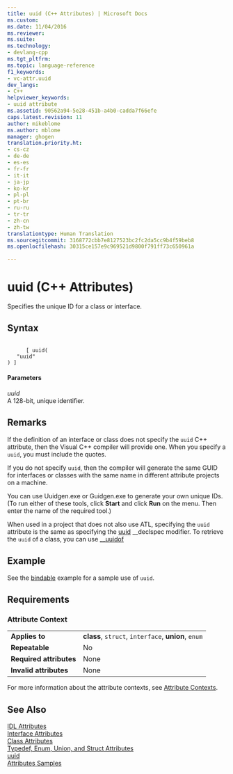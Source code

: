 ```yaml
---
title: uuid (C++ Attributes) | Microsoft Docs
ms.custom: 
ms.date: 11/04/2016
ms.reviewer: 
ms.suite: 
ms.technology:
- devlang-cpp
ms.tgt_pltfrm: 
ms.topic: language-reference
f1_keywords:
- vc-attr.uuid
dev_langs:
- C++
helpviewer_keywords:
- uuid attribute
ms.assetid: 90562a94-5e28-451b-a4b0-cadda7f66efe
caps.latest.revision: 11
author: mikeblome
ms.author: mblome
manager: ghogen
translation.priority.ht:
- cs-cz
- de-de
- es-es
- fr-fr
- it-it
- ja-jp
- ko-kr
- pl-pl
- pt-br
- ru-ru
- tr-tr
- zh-cn
- zh-tw
translationtype: Human Translation
ms.sourcegitcommit: 3168772cbb7e8127523bc2fc2da5cc9b4f59beb8
ms.openlocfilehash: 30315ce157e9c969521d9800f791ff73c650961a

---
```

# uuid (C++ Attributes)
Specifies the unique ID for a class or interface.  
  
## Syntax  
  
```  
  
      [ uuid(  
   "uuid"  
) ]  
```  
  
#### Parameters  
 *uuid*  
 A 128-bit, unique identifier.  
  
## Remarks  
 If the definition of an interface or class does not specify the `uuid` C++ attribute, then the Visual C++ compiler will provide one. When you specify a `uuid`, you must include the quotes.  
  
 If you do not specify `uuid`, then the compiler will generate the same GUID for interfaces or classes with the same name in different attribute projects on a machine.  
  
 You can use Uuidgen.exe or Guidgen.exe to generate your own unique IDs. (To run either of these tools, click **Start** and click **Run** on the menu. Then enter the name of the required tool.)  
  
 When used in a project that does not also use ATL, specifying the `uuid` attribute is the same as specifying the [uuid](../cpp/uuid-cpp.md) __declspec modifier. To retrieve the `uuid` of a class, you can use [__uuidof](../cpp/uuidof-operator.md)  
  
## Example  
 See the [bindable](../windows/bindable.md) example for a sample use of `uuid`.  
  
## Requirements  
  
### Attribute Context  
  
|||  
|-|-|  
|**Applies to**|**class**, `struct`, `interface`, **union**, `enum`|  
|**Repeatable**|No|  
|**Required attributes**|None|  
|**Invalid attributes**|None|  
  
 For more information about the attribute contexts, see [Attribute Contexts](../windows/attribute-contexts.md).  
  
## See Also  
 [IDL Attributes](../windows/idl-attributes.md)   
 [Interface Attributes](../windows/interface-attributes.md)   
 [Class Attributes](../windows/class-attributes.md)   
 [Typedef, Enum, Union, and Struct Attributes](../windows/typedef-enum-union-and-struct-attributes.md)   
 [uuid](http://msdn.microsoft.com/library/windows/desktop/aa367302)   
 [Attributes Samples](http://msdn.microsoft.com/en-us/558ebdb2-082f-44dc-b442-d8d33bf7bdb8)


<!--HONumber=Jan17_HO2-->


